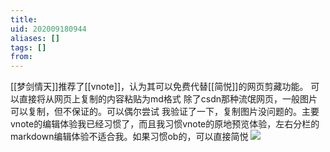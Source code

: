 ```yaml
---
title: 
uid: 202009180944
aliases: []
tags: []
from: 
---
```


[[梦剑情天]]推荐了[[vnote]]，认为其可以免费代替[[简悦]]的网页剪藏功能。
可以直接将从网页上复制的内容粘贴为md格式
除了csdn那种流氓网页，一般图片可以复制，但不保证的。可以偶尔尝试
我验证了一下，复制图片没问题的。主要vnote的编辑体验我已经习惯了，而且我习惯vnote的原地预览体验，左右分栏的markdown编辑体验不适合我。如果习惯ob的，可以直接简悦
![](https://gitee.com/cyddgi/picture-store/raw/master/img/20200918094657.png)
